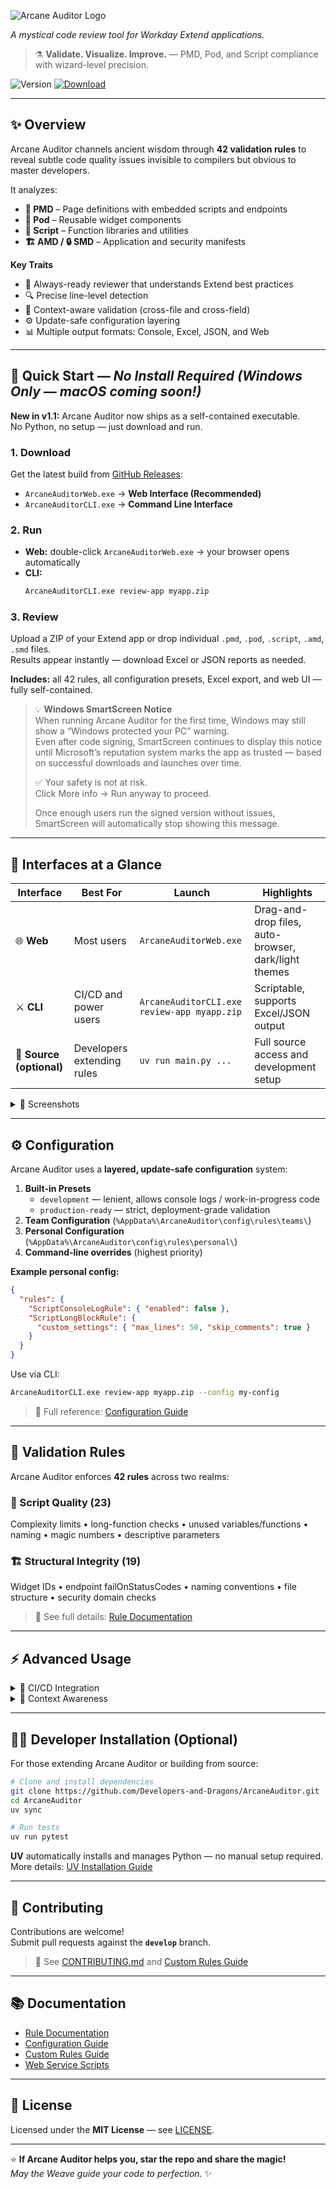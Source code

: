 ![Arcane Auditor Logo](assets/arcane-auditor-logo.png)

*A mystical code review tool for Workday Extend applications.*

> ⚗️ **Validate. Visualize. Improve.** — PMD, Pod, and Script compliance with wizard-level precision.

![Version](https://img.shields.io/badge/version-1.1.0-blue?style=for-the-badge)
[![Download](https://img.shields.io/badge/🚀-Download_Latest-orange?style=for-the-badge)](https://github.com/Developers-and-Dragons/ArcaneAuditor/releases)

---

## ✨ Overview

Arcane Auditor channels ancient wisdom through **42 validation rules** to reveal subtle code quality issues invisible to compilers but obvious to master developers.

It analyzes:

- **📄 PMD** – Page definitions with embedded scripts and endpoints  
- **🧩 Pod** – Reusable widget components  
- **📜 Script** – Function libraries and utilities  
- **🏗️ AMD / 🔒 SMD** – Application and security manifests  

**Key Traits**

- 🧙 Always-ready reviewer that understands Extend best practices  
- 🔍 Precise line-level detection  
- 🧠 Context-aware validation (cross-file and cross-field)  
- ⚙️ Update-safe configuration layering  
- 📊 Multiple output formats: Console, Excel, JSON, and Web

---

## 🚀 Quick Start — *No Install Required (Windows Only — macOS coming soon!)*


**New in v1.1:** Arcane Auditor now ships as a self-contained executable.  
No Python, no setup — just download and run.

### 1. Download
Get the latest build from [GitHub Releases](https://github.com/Developers-and-Dragons/ArcaneAuditor/releases):

- `ArcaneAuditorWeb.exe` → **Web Interface (Recommended)**
- `ArcaneAuditorCLI.exe` → **Command Line Interface**

### 2. Run

- **Web:** double-click `ArcaneAuditorWeb.exe` → your browser opens automatically  
- **CLI:**  
  ```bash
  ArcaneAuditorCLI.exe review-app myapp.zip
  ```

### 3. Review
Upload a ZIP of your Extend app or drop individual `.pmd`, `.pod`, `.script`, `.amd`, `.smd` files.  
Results appear instantly — download Excel or JSON reports as needed.

**Includes:** all 42 rules, all configuration presets, Excel export, and web UI — fully self-contained.

> 💡 **Windows SmartScreen Notice**<br>
> When running Arcane Auditor for the first time, Windows may still show a “Windows protected your PC” warning.<br>
> Even after code signing, SmartScreen continues to display this notice until Microsoft’s reputation system marks the app as trusted — based on successful downloads and launches over time.
>
> ✅ Your safety is not at risk.<br>
> Click More info → Run anyway to proceed.
>
> Once enough users run the signed version without issues, SmartScreen will automatically stop showing this message.

---

## 🧩 Interfaces at a Glance

| Interface | Best For | Launch | Highlights |
|------------|-----------|---------|-------------|
| 🌐 **Web** | Most users | `ArcaneAuditorWeb.exe` | Drag-and-drop files, auto-browser, dark/light themes |
| ⚔️ **CLI** | CI/CD and power users | `ArcaneAuditorCLI.exe review-app myapp.zip` | Scriptable, supports Excel/JSON output |
| 🧰 **Source (optional)** | Developers extending rules | `uv run main.py ...` | Full source access and development setup |

<details>
<summary>📸 Screenshots</summary>

**Dark Mode:**  
![Web Interface - Dark Mode](assets/results-dark.png)

**Light Mode:**
![Web Interface - Light Mode](assets/results-light.png)

**Issues View:**
![Issues View](assets/issues-dark.png)

**Issues Breakdown:**
![Issues Breakdown](assets/details-dark.png)

**Configuration View:**
![Configuration View](assets/config-dark.png)
</details>

---

## ⚙️ Configuration

Arcane Auditor uses a **layered, update-safe configuration** system:

1. **Built-in Presets**
   - `development` — lenient, allows console logs / work-in-progress code  
   - `production-ready` — strict, deployment-grade validation  
2. **Team Configuration** (`%AppData%\ArcaneAuditor\config\rules\teams\`)
3. **Personal Configuration** (`%AppData%\ArcaneAuditor\config\rules\personal\`)
4. **Command-line overrides** (highest priority)

**Example personal config:**
```json
{
  "rules": {
    "ScriptConsoleLogRule": { "enabled": false },
    "ScriptLongBlockRule": {
      "custom_settings": { "max_lines": 50, "skip_comments": true }
    }
  }
}
```

Use via CLI:
```bash
ArcaneAuditorCLI.exe review-app myapp.zip --config my-config
```

> 📖 Full reference: [Configuration Guide](config/README.md)

---

## 🧠 Validation Rules

Arcane Auditor enforces **42 rules** across two realms:

### 📜 Script Quality (23)
Complexity limits • long-function checks • unused variables/functions • naming • magic numbers • descriptive parameters

### 🏗️ Structural Integrity (19)
Widget IDs • endpoint failOnStatusCodes • naming conventions • file structure • security domain checks

> 📖 See full details: [Rule Documentation](parser/rules/RULE_BREAKDOWN.md)

---

## ⚡ Advanced Usage

<details>
<summary>🤖 CI/CD Integration</summary>

| Exit Code | Meaning | Use Case |
|------------|----------|----------|
| **0** | ✅ Clean | No ACTION issues |
| **1** | ⚠️ Issues Found | ACTION issues present |
| **2** | ❌ Usage Error | Invalid files/config |
| **3** | 💥 Runtime Error | Analysis failure |

Example:
```bash
ArcaneAuditorCLI.exe review-app myapp.zip --format json --output report.json
if %ERRORLEVEL% EQU 1 exit /b 1
```
</details>

<details>
<summary>🧩 Context Awareness</summary>

Arcane Auditor detects missing files and adjusts validation scope automatically:

- **Complete** when PMD + AMD + SMD provided  
- **Partial** when some missing (rules skipped with clear indicators)  
- Reports list skipped or partial rules and suggest required files.

</details>

---

## 🧑‍💻 Developer Installation (Optional)

For those extending Arcane Auditor or building from source:

```bash
# Clone and install dependencies
git clone https://github.com/Developers-and-Dragons/ArcaneAuditor.git
cd ArcaneAuditor
uv sync

# Run tests
uv run pytest
```

**UV** automatically installs and manages Python — no manual setup required.  
More details: [UV Installation Guide](https://docs.astral.sh/uv/getting-started/installation/)

---

## 🧙 Contributing

Contributions are welcome!  
Submit pull requests against the **`develop`** branch.

> 📖 See [CONTRIBUTING.md](CONTRIBUTING.md) and [Custom Rules Guide](parser/rules/custom/README.md)

---

## 📚 Documentation

- [Rule Documentation](parser/rules/RULE_BREAKDOWN.md)  
- [Configuration Guide](config/README.md)  
- [Custom Rules Guide](parser/rules/custom/README.md)  
- [Web Service Scripts](WEB_SERVICE_SCRIPTS.md)

---

## 📄 License

Licensed under the **MIT License** — see [LICENSE](LICENSE).

---

⭐ **If Arcane Auditor helps you, star the repo and share the magic!**  
*May the Weave guide your code to perfection.* ✨

